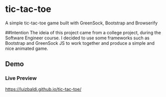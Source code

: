 # tic-tac-toe
A simple tic-tac-toe game built with GreenSock, Bootstrap and Browserify
 
##Intention
The ideia of this project came from a college project, during the Software Engineer course.
I decided to use some frameworks such as Bootstrap and GreenSock JS to work together and produce a simple and nice animated game.

## Demo

### Live Preview
https://luizbaldi.github.io/tic-tac-toe/
